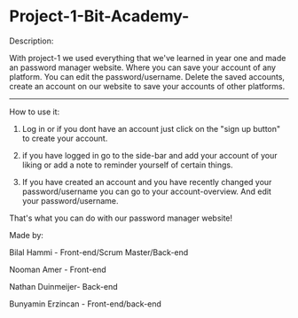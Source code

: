 # Project-1-Bit-Academy-

Description: 

With project-1 we used everything that we've learned in year one and made an password manager website. 
Where you can save your account of any platform. You can edit the password/username.
Delete the saved accounts, create an account on our website to save your accounts of other platforms.
_________________________________________________________________________________________________________

How to use it:

1. Log in or if you dont have an account just click on the "sign up button" to create your account.

2. if you have logged in go to the side-bar and add your account of your liking or add a note to reminder yourself of certain things.

3. If you have created an account and you have recently changed your password/username you can go to your account-overview. And edit your password/username.

That's what you can do with our password manager website!

Made by:


Bilal Hammi - Front-end/Scrum Master/Back-end

Nooman Amer - Front-end

Nathan Duinmeijer- Back-end

Bunyamin Erzincan - Front-end/back-end
